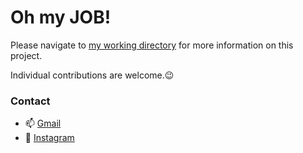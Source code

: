 # Oh my JOB!

Please navigate to  [my working directory](https://github.com/mashahzad/Unity) for more information on this project.

Individual contributions are welcome.😉

### Contact

- 📫  [Gmail](mailto:mashahzad999@gmail.com)
- 📱   [Instagram](https://www.instagram.com/marsso77)
